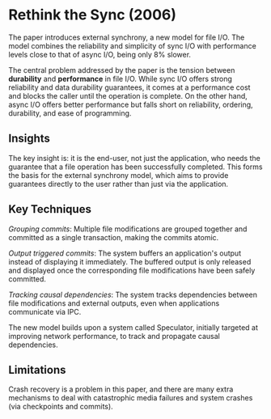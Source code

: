 # Rethink the Sync (2006) 
The paper introduces external synchrony, a new model for file I/O. The model combines the reliability and simplicity of sync I/O with performance levels close to that of async I/O, being only 8% slower. 

The central problem addressed by the paper is the tension between **durability** and **performance** in file I/O. While sync I/O offers strong reliability and data durability guarantees, it comes at a performance cost and blocks the caller until the operation is complete. On the other hand, async I/O offers better performance but falls short on reliability, ordering, durability, and ease of programming.

## Insights 
The key insight is: it is the end-user, not just the application, who needs the guarantee that a file operation has been successfully completed. This forms the basis for the external synchrony model, which aims to provide guarantees directly to the user rather than just via the application.

## Key Techniques 
_Grouping commits_: Multiple file modifications are grouped together and committed as a single transaction, making the commits atomic.

_Output triggered commits_: The system buffers an application's output instead of displaying it immediately. The buffered output is only released and displayed once the corresponding file modifications have been safely committed.

_Tracking causal dependencies_: The system tracks dependencies between file modifications and external outputs, even when applications communicate via IPC.

The new model builds upon a system called Speculator, initially targeted at improving network performance, to track and propagate causal dependencies.

## Limitations
Crash recovery is a problem in this paper, and there are many extra mechanisms to deal with catastrophic media failures and system crashes (via checkpoints and commits). 
